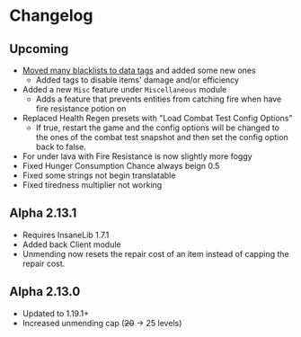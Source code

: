 # Changelog

## Upcoming
* [Moved many blacklists to data tags](https://github.com/Insane96/IguanaTweaksReborn/wiki/%5B1.19-and-up%5D-Tags) and added some new ones
  * Added tags to disable items' damage and/or efficiency
* Added a new `Misc` feature under `Miscellaneous` module
  * Adds a feature that prevents entities from catching fire when have fire resistance potion on
* Replaced Health Regen presets with "Load Combat Test Config Options"
  * If true, restart the game and the config options will be changed to the ones of the combat test snapshot and then set the config option back to false.
* For under lava with Fire Resistance is now slightly more foggy
* Fixed Hunger Consumption Chance always beign 0.5
* Fixed some strings not begin translatable
* Fixed tiredness multiplier not working

## Alpha 2.13.1
* Requires InsaneLib 1.7.1
* Added back Client module
* Unmending now resets the repair cost of an item instead of capping the repair cost.

## Alpha 2.13.0
* Updated to 1.19.1+
* Increased unmending cap (~~20~~ -> 25 levels)